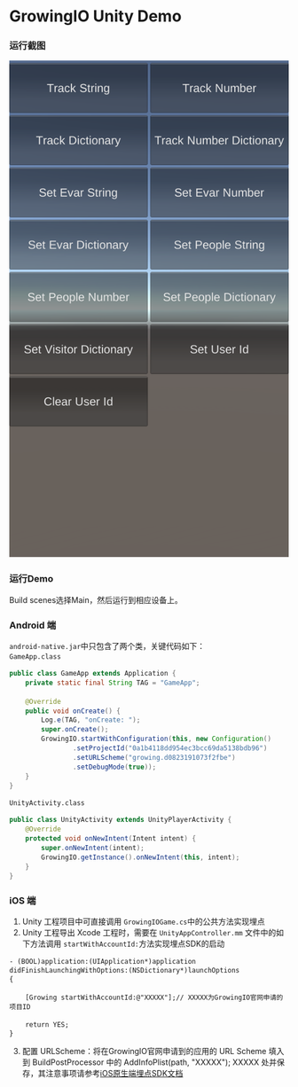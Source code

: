 # GrowingIO Unity Demo
### 运行截图
![](https://github.com/growingio/GrowingSDK-Unity-GameTrack/blob/master/UnityDemo/screenshots.png) 
### 运行Demo
Build scenes选择Main，然后运行到相应设备上。

### Android 端
`android-native.jar`中只包含了两个类，关键代码如下：   
`GameApp.class`   
```java
public class GameApp extends Application {
    private static final String TAG = "GameApp";

    @Override
    public void onCreate() {
        Log.e(TAG, "onCreate: ");
        super.onCreate();
        GrowingIO.startWithConfiguration(this, new Configuration()
                .setProjectId("0a1b4118dd954ec3bcc69da5138bdb96")
                .setURLScheme("growing.d0823191073f2fbe")
                .setDebugMode(true));
    }
}
```
`UnityActivity.class`   
```java
public class UnityActivity extends UnityPlayerActivity {
    @Override
    protected void onNewIntent(Intent intent) {
        super.onNewIntent(intent);
        GrowingIO.getInstance().onNewIntent(this, intent);
    }
}
```

### iOS 端

1. Unity 工程项目中可直接调用 `GrowingIOGame.cs`中的公共方法实现埋点
2. Unity 工程导出 Xcode 工程时，需要在 `UnityAppController.mm` 文件中的如下方法调用 `startWithAccountId:`方法实现埋点SDK的启动

```objc
- (BOOL)application:(UIApplication*)application didFinishLaunchingWithOptions:(NSDictionary*)launchOptions
{

    [Growing startWithAccountId:@"XXXXX"];// XXXXX为GrowingIO官网申请的项目ID
    
    return YES;
}

```
3. 配置 URLScheme：将在GrowingIO官网申请到的应用的 URL Scheme 填入到 BuildPostProcessor 中的 AddInfoPlist(path, "XXXXX"); XXXXX 处并保存，其注意事项请参考[iOS原生端埋点SDK文档](https://docs.growingio.com/docs/sdk-integration/ios-sdk-1/mai-dian-sdk-ji-cheng)
